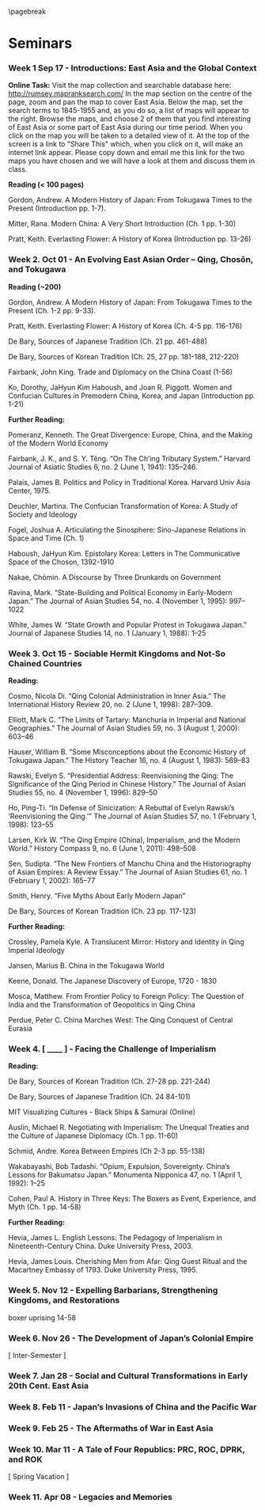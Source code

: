 \pagebreak

# Seminars

### Week 1	Sep 17 - Introductions: East Asia and the Global Context

**Online Task:** Visit the map collection and searchable database here: http://rumsey.mapranksearch.com/
In the map section on the centre of the page, zoom and pan the map to cover East Asia. Below the map, set the search terms to 1845-1955 and, as you do so, a list of maps will appear to the right. Browse the maps, and choose 2 of them that you find interesting of East Asia or some part of East Asia during our time period. When you click on the map you will be taken to a detailed view of it. At the top of the screen is a link to "Share This" which, when you click on it, will make an internet link appear. Please copy down and email me this link for the two maps you have chosen and we will have a look at them and discuss them in class.

**Reading (< 100 pages)**

Gordon, Andrew. A Modern History of Japan: From Tokugawa Times to the Present (Introduction pp. 1-7).

Mitter, Rana. Modern China: A Very Short Introduction (Ch. 1 pp. 1-30)

Pratt, Keith. Everlasting Flower: A History of Korea (Introduction pp. 13-26)

### Week 2.	Oct 01 - An Evolving East Asian Order – Qing, Chosŏn, and Tokugawa

**Reading (~200)**

Gordon, Andrew. A Modern History of Japan: From Tokugawa Times to the Present (Ch. 1-2 pp. 9-33).

Pratt, Keith. Everlasting Flower: A History of Korea (Ch. 4-5 pp. 116-176)

De Bary, Sources of Japanese Tradition (Ch. 21 pp. 461-488)

De Bary, Sources of Korean Tradition (Ch. 25, 27 pp. 181-188, 212-220)

Fairbank, John King. Trade and Diplomacy on the China Coast (1-56)

Ko, Dorothy, JaHyun Kim Haboush, and Joan R. Piggott. Women and Confucian Cultures in Premodern China, Korea, and Japan (Introduction pp. 1-21)

**Further Reading:**

Pomeranz, Kenneth. The Great Divergence: Europe, China, and the Making of the Modern World Economy

Fairbank, J. K., and S. Y. Têng. “On The Ch’ing Tributary System.” Harvard Journal of Asiatic Studies 6, no. 2 (June 1, 1941): 135–246. 

Palais, James B. Politics and Policy in Traditional Korea. Harvard Univ Asia Center, 1975.

Deuchler, Martina. The Confucian Transformation of Korea: A Study of Society and Ideology

Fogel, Joshua A. Articulating the Sinosphere: Sino-Japanese Relations in Space and Time (Ch. 1)

Haboush, JaHyun Kim. Epistolary Korea: Letters in The Communicative Space of the Choson, 1392-1910

Nakae, Chōmin. A Discourse by Three Drunkards on Government

Ravina, Mark. “State-Building and Political Economy in Early-Modern Japan.” The Journal of Asian Studies 54, no. 4 (November 1, 1995): 997–1022

White, James W. “State Growth and Popular Protest in Tokugawa Japan.” Journal of Japanese Studies 14, no. 1 (January 1, 1988): 1–25

### Week 3.	Oct 15 - Sociable Hermit Kingdoms and Not-So Chained Countries

**Reading:**

Cosmo, Nicola Di. “Qing Colonial Administration in Inner Asia.” The International History Review 20, no. 2 (June 1, 1998): 287–309.

Elliott, Mark C. “The Limits of Tartary: Manchuria in Imperial and National Geographies.” The Journal of Asian Studies 59, no. 3 (August 1, 2000): 603–46

Hauser, William B. “Some Misconceptions about the Economic History of Tokugawa Japan.” The History Teacher 16, no. 4 (August 1, 1983): 569–83

Rawski, Evelyn S. “Presidential Address: Reenvisioning the Qing: The Significance of the Qing Period in Chinese History.” The Journal of Asian Studies 55, no. 4 (November 1, 1996): 829–50

Ho, Ping-Ti. “In Defense of Sinicization: A Rebuttal of Evelyn Rawski’s ‘Reenvisioning the Qing.’” The Journal of Asian Studies 57, no. 1 (February 1, 1998): 123–55

Larsen, Kirk W. “The Qing Empire (China), Imperialism, and the Modern World.” History Compass 9, no. 6 (June 1, 2011): 498–508

Sen, Sudipta. “The New Frontiers of Manchu China and the Historiography of Asian Empires: A Review Essay.” The Journal of Asian Studies 61, no. 1 (February 1, 2002): 165–77

Smith, Henry. “Five Myths About Early Modern Japan” 

De Bary, Sources of Korean Tradition (Ch. 23 pp. 117-123)

**Further Reading:**

Crossley, Pamela Kyle. A Translucent Mirror: History and Identity in Qing Imperial Ideology

Jansen, Marius B. China in the Tokugawa World

Keene, Donald. The Japanese Discovery of Europe, 1720 - 1830

Mosca, Matthew. From Frontier Policy to Foreign Policy: The Question of India and the Transformation of Geopolitics in Qing China

Perdue, Peter C. China Marches West: The Qing Conquest of Central Eurasia

### Week 4.	[ ____ ] - Facing the Challenge of Imperialism

**Reading:**

De Bary, Sources of Korean Tradition (Ch. 27-28 pp. 221-244)

De Bary, Sources of Japanese Tradition (Ch. 24 84-101)

MIT Visualizing Cultures - Black Ships & Samurai (Online)

Auslin, Michael R. Negotiating with Imperialism: The Unequal Treaties and the Culture of Japanese Diplomacy (Ch. 1 pp. 11-60)

Schmid, Andre. Korea Between Empires (Ch 2-3 pp. 55-138)

Wakabayashi, Bob Tadashi. “Opium, Expulsion, Sovereignty. China’s Lessons for Bakumatsu Japan.” Monumenta Nipponica 47, no. 1 (April 1, 1992): 1–25

Cohen, Paul A. History in Three Keys: The Boxers as Event, Experience, and Myth (Ch. 1 pp. 14-58)

**Further Reading:**

Hevia, James L. English Lessons: The Pedagogy of Imperialism in Nineteenth-Century China. Duke University Press, 2003.

Hevia, James Louis. Cherishing Men from Afar: Qing Guest Ritual and the Macartney Embassy of 1793. Duke University Press, 1995.


### Week 5.	Nov 12 - Expelling Barbarians, Strengthening Kingdoms, and Restorations

boxer uprising 14-58

### Week 6.	Nov 26 - The Development of Japan’s Colonial Empire
[ Inter-Semester ] 
### Week 7.	Jan 28 - Social and Cultural Transformations in Early 20th Cent. East Asia
### Week 8.	Feb 11 - Japan’s Invasions of China and the Pacific War
### Week 9.	Feb 25 - The Aftermaths of War in East Asia
### Week 10.	Mar 11 - A Tale of Four Republics: PRC, ROC, DPRK, and ROK
[ Spring Vacation ] 
### Week 11. Apr 08 - Legacies and Memories

